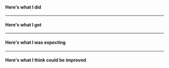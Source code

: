 <!-- If you have a question rather than an actual issue, pls use our forum:-->

<!-- https://ask.openrouteservice.org/c/sdks-->

#### Here's what I did
<!-- if applicable, best copy the coordinates of failing queries, so we can reproduce. we also :heart_eyes: -->

---
#### Here's what I got
<!-- examine the QGIS logs (View > Panels > Log Messages), ORStools prints the URL and Parameters when querying. Paste that here -->

---
#### Here's what I was expecting
<!-- try being as explicit as possible here -->

---
#### Here's what I think could be improved
